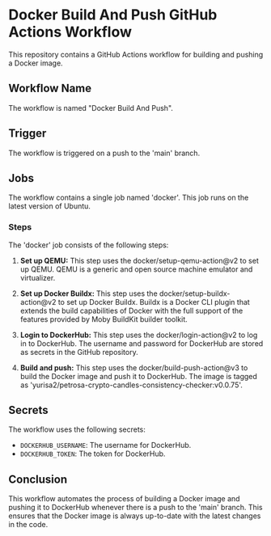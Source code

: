 # Docker Build And Push GitHub Actions Workflow

This repository contains a GitHub Actions workflow for building and pushing a Docker image.

## Workflow Name

The workflow is named "Docker Build And Push".

## Trigger

The workflow is triggered on a push to the 'main' branch.

## Jobs

The workflow contains a single job named 'docker'. This job runs on the latest version of Ubuntu.

### Steps

The 'docker' job consists of the following steps:

1. **Set up QEMU:** This step uses the docker/setup-qemu-action@v2 to set up QEMU. QEMU is a generic and open source machine emulator and virtualizer.

2. **Set up Docker Buildx:** This step uses the docker/setup-buildx-action@v2 to set up Docker Buildx. Buildx is a Docker CLI plugin that extends the build capabilities of Docker with the full support of the features provided by Moby BuildKit builder toolkit.

3. **Login to DockerHub:** This step uses the docker/login-action@v2 to log in to DockerHub. The username and password for DockerHub are stored as secrets in the GitHub repository.

4. **Build and push:** This step uses the docker/build-push-action@v3 to build the Docker image and push it to DockerHub. The image is tagged as 'yurisa2/petrosa-crypto-candles-consistency-checker:v0.0.75'.

## Secrets

The workflow uses the following secrets:

- `DOCKERHUB_USERNAME`: The username for DockerHub.
- `DOCKERHUB_TOKEN`: The token for DockerHub.

## Conclusion

This workflow automates the process of building a Docker image and pushing it to DockerHub whenever there is a push to the 'main' branch. This ensures that the Docker image is always up-to-date with the latest changes in the code.